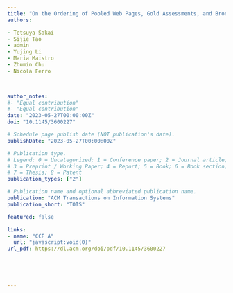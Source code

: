 ```yaml
---
title: "On the Ordering of Pooled Web Pages, Gold Assessments, and Bronze Assessments"
authors:

- Tetsuya Sakai
- Sijie Tao
- admin
- Yujing Li
- Maria Maistro
- Zhumin Chu
- Nicola Ferro

 

author_notes:
#- "Equal contribution"
#- "Equal contribution"
date: "2023-05-27T00:00:00Z"
doi: "10.1145/3600227"

# Schedule page publish date (NOT publication's date).
publishDate: "2023-05-27T00:00:00Z"

# Publication type.
# Legend: 0 = Uncategorized; 1 = Conference paper; 2 = Journal article;
# 3 = Preprint / Working Paper; 4 = Report; 5 = Book; 6 = Book section;
# 7 = Thesis; 8 = Patent
publication_types: ["2"]

# Publication name and optional abbreviated publication name.
publication: "ACM Transactions on Information Systems"
publication_short: "TOIS"

featured: false

links:
- name: "CCF A"
  url: "javascript:void(0)"
url_pdf: https://dl.acm.org/doi/pdf/10.1145/3600227





---
```

